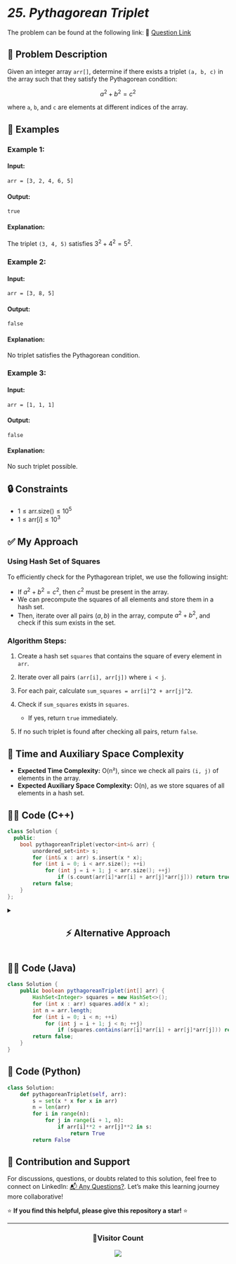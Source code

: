 # _25. Pythagorean Triplet_

The problem can be found at the following link: 🔗 [Question Link](https://www.geeksforgeeks.org/problems/pythagorean-triplet3018/1)

## **🧩 Problem Description**

Given an integer array `arr[]`, determine if there exists a triplet `(a, b, c)` in the array such that they satisfy the Pythagorean condition:

$$
a^2 + b^2 = c^2
$$

where `a`, `b`, and `c` are elements at different indices of the array.

## **📘 Examples**

### **Example 1:**

#### **Input:**

`arr = [3, 2, 4, 6, 5]`

#### **Output:**

`true`

#### **Explanation:**

The triplet `(3, 4, 5)` satisfies $3^2 + 4^2 = 5^2$.

### **Example 2:**

#### **Input:**

`arr = [3, 8, 5]`

#### **Output:**

`false`

#### **Explanation:**

No triplet satisfies the Pythagorean condition.

### **Example 3:**

#### **Input:**

`arr = [1, 1, 1]`

#### **Output:**

`false`

#### **Explanation:**

No such triplet possible.

## **🔒 Constraints**

- $1 \leq \text{arr.size()} \leq 10^5$
- $1 \leq \text{arr}[i] \leq 10^3$

## **✅ My Approach**

### **Using Hash Set of Squares**

To efficiently check for the Pythagorean triplet, we use the following insight:

- If $a^2 + b^2 = c^2$, then $c^2$ must be present in the array.
- We can precompute the squares of all elements and store them in a hash set.
- Then, iterate over all pairs $(a, b)$ in the array, compute $a^2 + b^2$, and check if this sum exists in the set.

### **Algorithm Steps:**

1. Create a hash set `squares` that contains the square of every element in `arr`.
2. Iterate over all pairs `(arr[i], arr[j])` where `i < j`.
3. For each pair, calculate `sum_squares = arr[i]^2 + arr[j]^2`.
4. Check if `sum_squares` exists in `squares`.

   - If yes, return `true` immediately.

5. If no such triplet is found after checking all pairs, return `false`.

## **🧮 Time and Auxiliary Space Complexity**

- **Expected Time Complexity:** O(n²), since we check all pairs `(i, j)` of elements in the array.
- **Expected Auxiliary Space Complexity:** O(n), as we store squares of all elements in a hash set.

## **🧑‍💻 Code (C++)**

```cpp
class Solution {
  public:
    bool pythagoreanTriplet(vector<int>& arr) {
        unordered_set<int> s;
        for (int& x : arr) s.insert(x * x);
        for (int i = 0; i < arr.size(); ++i)
            for (int j = i + 1; j < arr.size(); ++j)
                if (s.count(arr[i]*arr[i] + arr[j]*arr[j])) return true;
        return false;
    }
};
```

<details>
<summary><h2 align="center">⚡ Alternative Approach</h2></summary>

## 📊 **2️⃣ Frequency Array & Math (O(k²))**

Use a fixed-size frequency array (max value ≤1000) and check `c = √(a²+b²)`.

### **Algorithm Steps:**

1. Build `freq[1001]` for counts of each value.
2. Collect sorted `unique_nums` where `freq[x] > 0`.
3. For each `i ≤ j` in `unique_nums`:

   - Compute `c2 = a*a + b*b`, `c = round(sqrt(c2))`.
   - If `c ≤ 1000`, `c*c == c2`, and `freq[c] > 0`, validate counts:

     - If all three equal, `freq[a] ≥ 3`.
     - If two equal, those freq≥2.
     - Else all distinct.

   - Return `true` if valid.

4. Return `false`.

```cpp
class Solution {
  public:
    bool pythagoreanTriplet(vector<int>& arr) {
        int freq[1001] = {0};
        for(int x: arr) freq[x]++;
        vector<int> u;
        for(int i=1;i<=1000;++i) if(freq[i]) u.push_back(i);
        int m = u.size();
        for(int i=0;i<m;++i) for(int j=i;j<m;++j) {
            int a=u[i], b=u[j], c2=a*a + b*b;
            int c = int(round(sqrt(c2)));
            if(c>1000 || c*c!=c2 || freq[c]==0) continue;
            if(a==b && b==c && freq[a]>=3) return true;
            if(a==b && freq[a]>=2 && freq[c]>=1 && c!=a) return true;
            if(a==c && freq[a]>=2 && freq[b]>=1 && b!=a) return true;
            if(b==c && freq[b]>=2 && freq[a]>=1 && a!=b) return true;
            if(a!=b && b!=c && a!=c) return true;
        }
        return false;
    }
};
```

### ✅ **Why This Approach?**

- Exploits small value range for O(1) existence checks.
- Ensures correct index‐distinctness via frequency validation.

#### 📝 **Complexity Analysis:**

- **Time:** O(k²), k ≤ 1000 unique values → worst \~10⁶ operations.
- **Auxiliary Space:** O(1) (fixed array of size 1001).

## 🆚 **Comparison of Approaches**

| **Approach**              | ⏱️ **Time** | 🗂️ **Space** | ✅ **Pros**                                 | ⚠️ **Cons**                        |
| ------------------------- | ----------- | ------------ | ------------------------------------------- | ---------------------------------- |
| 🔢 Hash Set of Squares    | 🟢 O(n²)    | 🟢 O(n)      | Simple, single pass, O(1) lookups           | Extra hash memory                  |
| ⚙️ Frequency Array & Math | 🟢 O(k²)    | 🟢 O(1)      | Constant extra space, leverages constraints | Only works when max(arr\[i]) small |

### ✅ **Best Choice by Scenario**

| **Scenario**                                        | **Recommended Approach**             |
| --------------------------------------------------- | ------------------------------------ |
| 🏆 Fastest solution for large or generic input      | 🥇 Hash Set of Squares (One-Pass DP) |
| 🔧 Optimized for small value ranges with O(1) space | 🥈 Frequency Array & Math            |

</details>

## **🧑‍💻 Code (Java)**

```java
class Solution {
    public boolean pythagoreanTriplet(int[] arr) {
        HashSet<Integer> squares = new HashSet<>();
        for (int x : arr) squares.add(x * x);
        int n = arr.length;
        for (int i = 0; i < n; ++i)
            for (int j = i + 1; j < n; ++j)
                if (squares.contains(arr[i]*arr[i] + arr[j]*arr[j])) return true;
        return false;
    }
}
```

## **🐍 Code (Python)**

```python
class Solution:
    def pythagoreanTriplet(self, arr):
        s = set(x * x for x in arr)
        n = len(arr)
        for i in range(n):
            for j in range(i + 1, n):
                if arr[i]**2 + arr[j]**2 in s:
                    return True
        return False
```

## 🧠 Contribution and Support

For discussions, questions, or doubts related to this solution, feel free to connect on LinkedIn: [📬 Any Questions?](https://www.linkedin.com/in/patel-hetkumar-sandipbhai-8b110525a/). Let’s make this learning journey more collaborative!

⭐ **If you find this helpful, please give this repository a star!** ⭐

---

<div align="center">
  <h3><b>📍Visitor Count</b></h3>
</div>

<p align="center">
  <img src="https://visitor-badge.laobi.icu/badge?page_id=Hunterdii.GeeksforGeeks-POTD" />
</p>
